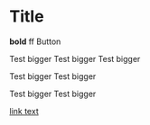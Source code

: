 # Title 
**bold** 
ff
<paper-button raised>Button </paper-button>



Test bigger
Test bigger
Test bigger


Test bigger
Test bigger


Test bigger
Test bigger


[link text](https://gitbook.com/ourdoc)
 